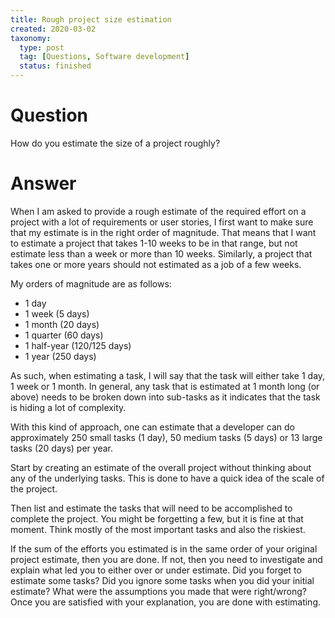 ```yaml
---
title: Rough project size estimation
created: 2020-03-02
taxonomy:
  type: post
  tag: [Questions, Software development]
  status: finished
---
```


# Question
How do you estimate the size of a project roughly?

# Answer
When I am asked to provide a rough estimate of the required effort on a project with a lot of requirements or user stories, I first want to make sure that my estimate is in the right order of magnitude. That means that I want to estimate a project that takes 1-10 weeks to be in that range, but not estimate less than a week or more than 10 weeks. Similarly, a project that takes one or more years should not estimated as a job of a few weeks.

My orders of magnitude are as follows:
* 1 day
* 1 week (5 days)
* 1 month (20 days)
* 1 quarter (60 days)
* 1 half-year (120/125 days)
* 1 year (250 days)

As such, when estimating a task, I will say that the task will either take 1 day, 1 week or 1 month. In general, any task that is estimated at 1 month long (or above) needs to be broken down into sub-tasks as it indicates that the task is hiding a lot of complexity.

With this kind of approach, one can estimate that a developer can do approximately 250 small tasks (1 day), 50 medium tasks (5 days) or 13 large tasks (20 days) per year.

Start by creating an estimate of the overall project without thinking about any of the underlying tasks. This is done to have a quick idea of the scale of the project.

Then list and estimate the tasks that will need to be accomplished to complete the project. You might be forgetting a few, but it is fine at that moment. Think mostly of the most important tasks and also the riskiest.

If the sum of the efforts you estimated is in the same order of your original project estimate, then you are done. If not, then you need to investigate and explain what led you to either over or under estimate. Did you forget to estimate some tasks? Did you ignore some tasks when you did your initial estimate? What were the assumptions you made that were right/wrong? Once you are satisfied with your explanation, you are done with estimating.
